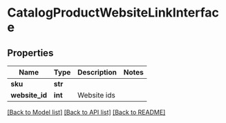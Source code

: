 # CatalogProductWebsiteLinkInterface

## Properties
Name | Type | Description | Notes
------------ | ------------- | ------------- | -------------
**sku** | **str** |  | 
**website_id** | **int** | Website ids | 

[[Back to Model list]](../README.md#documentation-for-models) [[Back to API list]](../README.md#documentation-for-api-endpoints) [[Back to README]](../README.md)


